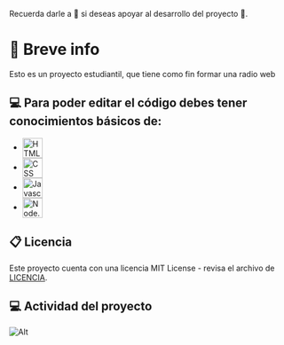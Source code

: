 Recuerda darle a 🌟 si deseas apoyar al desarrollo del proyecto 💖.

# 👀 Breve info
Esto es un proyecto estudiantil, que tiene como fin formar una radio web

## 💻 Para poder editar el código debes tener conocimientos básicos de:

-   <img src="https://cdn.discordapp.com/emojis/904792335852900423.png?size=4096" alt="HTML5" width="36" align="center">
-   <img src="https://cdn.discordapp.com/emojis/904792337388015677.png?size=4096" alt="CSS" width="36" align="center">
-   <img src="https://cdn.discordapp.com/emojis/844666825991520276.png?size=4096" alt="Javascript" width="36" align="center">
-   <img src="https://cdn.discordapp.com/emojis/1001193725025857616.png?size=4096" alt="Node.js" width="36" align="center"> 

## 📋 Licencia

Este proyecto cuenta con una licencia MIT License - revisa el archivo de [LICENCIA](license).

## 💻 Actividad del proyecto

![Alt](https://repobeats.axiom.co/api/embed/693d440bcae66ed0d141908d6918d11102ec187f.svg "Repobeats analytics image")
